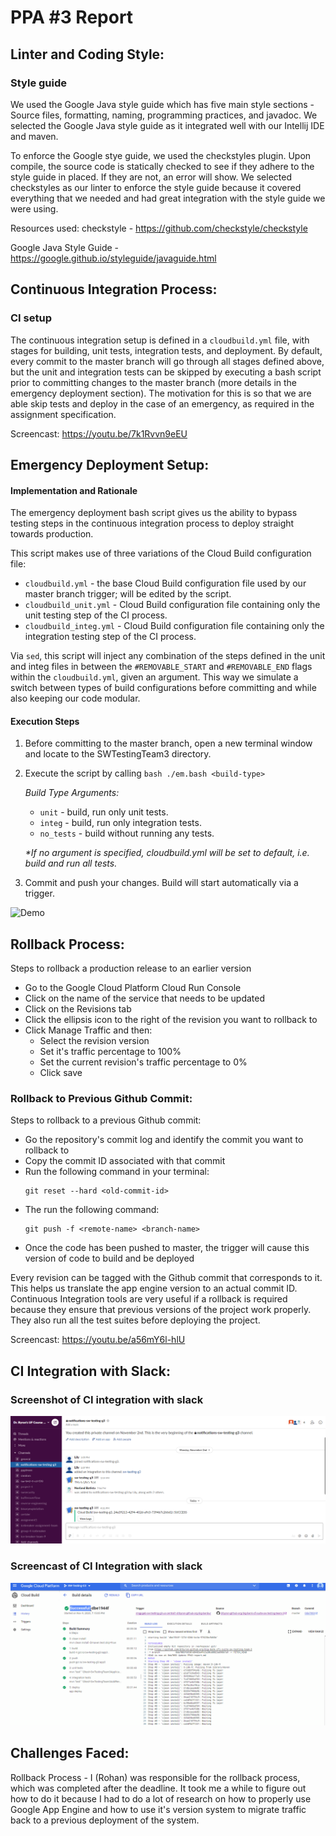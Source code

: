 # PPA #3 Report 
## Linter and Coding Style:
### Style guide
We used the Google Java style guide which has five main style sections - Source files, formatting, naming, programming practices, and javadoc. 
We selected the Google Java style guide as it integrated well with our Intellij IDE and maven.  

To enforce the Google stye guide, we used the checkstyles plugin. Upon compile, the source code is statically checked to see if they adhere to the style guide in placed. If they are not, an error will show. We selected checkstyles as our linter to enforce the style guide because it covered everything that we needed and had great integration with the style guide we were using.

Resources used: 
checkstyle - https://github.com/checkstyle/checkstyle

Google Java Style Guide - https://google.github.io/styleguide/javaguide.html

## Continuous Integration Process:
### CI setup
The continuous integration setup is defined in a `cloudbuild.yml` file, with stages for building, unit tests, integration tests, and deployment. 
By default, every commit to the master branch will go through all stages defined above, but the 
unit and integration tests can be skipped by executing a bash script prior to committing changes to the master branch 
(more details in the emergency deployment section). The motivation for this is so that we are able skip tests and deploy in the case
of an emergency, as required in the assignment specification.

Screencast:
https://youtu.be/7k1Rvvn9eEU
 
## Emergency Deployment Setup:
#### Implementation and Rationale
The emergency deployment bash script gives us the ability to bypass testing steps in the continuous integration process to deploy straight towards production.

This script makes use of three variations of the Cloud Build configuration file:

* `cloudbuild.yml` - the base Cloud Build configuration file used by our master branch trigger; will be edited by the script.
* `cloudbuild_unit.yml` - Cloud Build configuration file containing only the unit testing step of the CI process.
* `cloudbuild_integ.yml` - Cloud Build configuration file containing only the integration testing step of the CI process.

Via `sed`, this script will inject any combination of the steps defined in the unit and integ files in between the `#REMOVABLE_START` and `#REMOVABLE_END` flags within the `cloudbuild.yml`, given an argument. This way we simulate a switch between types of build configurations before committing and while also keeping our code modular.

#### Execution Steps

1. Before committing to the master branch, open a new terminal window and locate to the SWTestingTeam3 directory.

2. Execute the script by calling `bash ./em.bash <build-type>`

   _Build Type Arguments:_
   
   * `unit` - build, run only unit tests.
   * `integ` - build, run only integration tests.
   * `no_tests` - build without running any tests.

   _*If no argument is specified, cloudbuild.yml will be set to default, i.e. build and run all tests._

3. Commit and push your changes. Build will start automatically via a trigger.

<img src='Demos/ss.gif' title='Demo' width='' alt='Demo' />

## Rollback Process:
Steps to rollback a production release to an earlier version

  - Go to the Google Cloud Platform Cloud Run Console
  - Click on the name of the service that needs to be updated
  - Click on the Revisions tab
  - Click the ellipsis icon to the right of the revision you want to rollback to
  - Click Manage Traffic and then:
    - Select the revision version
    - Set it's traffic percentage to 100%
    - Set the current revision's traffic percentage to 0%
    - Click save

### Rollback to Previous Github Commit:

Steps to rollback to a previous Github commit:

- Go the repository's commit log and identify the commit you want to rollback to
- Copy the commit ID associated with that commit
- Run the following command in your terminal:
    ```
    git reset --hard <old-commit-id>
    ```
- The run the following command:
    ```
    git push -f <remote-name> <branch-name>
    ```
- Once the code has been pushed to master, the trigger will cause this version of code to build and be deployed


Every revision can be tagged with the Github commit that corresponds to it. This helps us translate the app engine version to an actual commit ID.
Continuous Integration tools are very useful if a rollback is required because they ensure that previous versions of the project work properly. They also run all the test suites before deploying the project. 

Screencast:
https://youtu.be/a56mY6l-hlU

## CI Integration with Slack:
### Screenshot of CI integration with slack

![alt text](Demos/PPA3-CI-Slack-screenshot.PNG)


### Screencast of CI Integration with slack
<img src='Demos/ppa3-slack-demo.gif' title='Demo' width='' alt='Demo' />

## Challenges Faced:
Rollback Process - I (Rohan) was responsible for the rollback process, which was completed after the deadline. It took me a while to figure out how to do it because I had to do a lot of research on how to properly use Google App Engine and how to use it's version system to migrate traffic back to a previous deployment of the system.